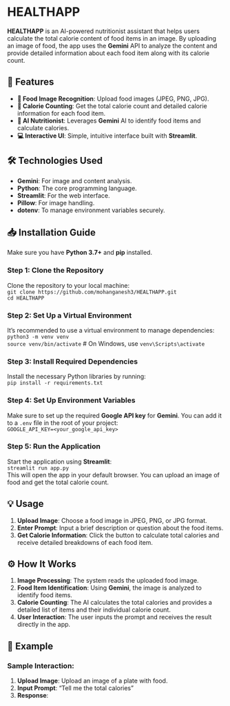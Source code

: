 #  HEALTHAPP  
**HEALTHAPP** is an AI-powered nutritionist assistant that helps users calculate the total calorie content of food items in an image. By uploading an image of food, the app uses the **Gemini** API to analyze the content and provide detailed information about each food item along with its calorie count.  

## 🌟 Features  
- **📸 Food Image Recognition**: Upload food images (JPEG, PNG, JPG).  
- **🍎 Calorie Counting**: Get the total calorie count and detailed calorie information for each food item.  
- **🤖 AI Nutritionist**: Leverages **Gemini** AI to identify food items and calculate calories.  
- **💻 Interactive UI**: Simple, intuitive interface built with **Streamlit**.  

## 🛠️ Technologies Used  
- **Gemini**: For image and content analysis.  
- **Python**: The core programming language.  
- **Streamlit**: For the web interface.  
- **Pillow**: For image handling.  
- **dotenv**: To manage environment variables securely.  

## 📥 Installation Guide  
Make sure you have **Python 3.7+** and **pip** installed.

### Step 1: Clone the Repository  
Clone the repository to your local machine:  
`git clone https://github.com/mohanganesh3/HEALTHAPP.git`  
`cd HEALTHAPP`  

### Step 2: Set Up a Virtual Environment  
It’s recommended to use a virtual environment to manage dependencies:  
`python3 -m venv venv`  
`source venv/bin/activate`  # On Windows, use `venv\Scripts\activate`  

### Step 3: Install Required Dependencies  
Install the necessary Python libraries by running:  
`pip install -r requirements.txt`  

### Step 4: Set Up Environment Variables  
Make sure to set up the required **Google API key** for **Gemini**. You can add it to a `.env` file in the root of your project:  
`GOOGLE_API_KEY=<your_google_api_key>`  

### Step 5: Run the Application  
Start the application using **Streamlit**:  
`streamlit run app.py`  
This will open the app in your default browser. You can upload an image of food and get the total calorie count.

## 💡 Usage  
1. **Upload Image**: Choose a food image in JPEG, PNG, or JPG format.  
2. **Enter Prompt**: Input a brief description or question about the food items.  
3. **Get Calorie Information**: Click the button to calculate total calories and receive detailed breakdowns of each food item.

## ⚙️ How It Works  
1. **Image Processing**: The system reads the uploaded food image.  
2. **Food Item Identification**: Using **Gemini**, the image is analyzed to identify food items.  
3. **Calorie Counting**: The AI calculates the total calories and provides a detailed list of items and their individual calorie count.  
4. **User Interaction**: The user inputs the prompt and receives the result directly in the app.

## 📝 Example  
### Sample Interaction:  
1. **Upload Image**: Upload an image of a plate with food.  
2. **Input Prompt**: “Tell me the total calories”  
3. **Response**:  
